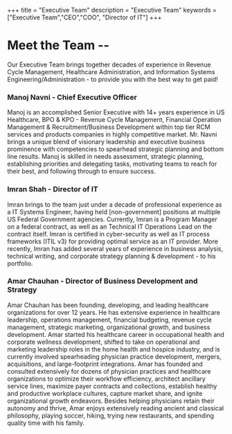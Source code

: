 +++
title = "Executive Team"
description = "Executive Team"
keywords = ["Executive Team","CEO","COO", "Director of IT"]
+++

# Meet the Team --
Our Executive Team brings together decades of experience in Revenue Cycle Management, Healthcare Administration, and Information Systems Engineering/Administration - to provide you with the best way to get paid!

### Manoj Navni - Chief Executive Officer
Manoj is an accomplished Senior Executive with 14+ years experience in US Healthcare, BPO & KPO - Revenue Cycle Management, Financial Operation Management & Recruitment/Business Development within top tier RCM services and products companies in highly competitive market. Mr. Navni brings a unique blend of visionary leadership and executive business prominence with competencies to spearhead strategic planning and bottom line results. 
Manoj is skilled in needs assessment, strategic planning, establishing priorities and delegating tasks, motivating teams to reach for their best, and following through to ensure success.

### Imran Shah - Director of IT
Imran brings to the team just under a decade of professional experience as a IT Systems Engineer, having held [non-government] positions at multiple US Federal Government agencies. Currently, Imran is a Program Manager on a federal contract, as well as an Technical IT Operations Lead on the contract itself.  Imran is certified in cyber-security as well as IT process frameworks (ITIL v3) for providing optimal service as an IT provider. More recently, Imran has added several years of experience in business analysis, technical writing, and corporate strategy planning & development - to his portfolio.

### Amar Chauhan - Director of Business Development and Strategy
Amar Chauhan has been founding, developing, and leading healthcare organizations for over 12 years.  He has extensive experience in healthcare leadership, operations management, financial budgeting, revenue cycle management, strategic marketing, organizational growth, and business development.  Amar started his healthcare career in occupational health and corporate wellness development, shifted to take on operational and marketing leadership roles in the home health and hospice industry, and is currently involved spearheading physician practice development, mergers, acquisitions, and large-footprint integrations.  Amar has founded and consulted extensively for dozens of physician practices and healthcare organizations to optimize their workflow efficiency, architect ancillary service lines, maximize payer contracts and collections, establish healthy and productive workplace cultures, capture market share, and ignite organizational growth endeavors.  Besides helping physicians retain their autonomy and thrive, Amar enjoys extensively reading ancient and classical philosophy, playing soccer, hiking, trying new restaurants, and spending quality time with his family.
